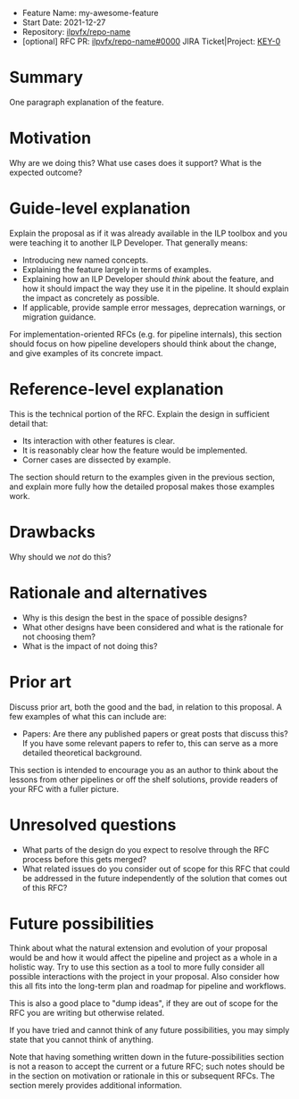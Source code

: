 - Feature Name: my-awesome-feature
- Start Date: 2021-12-27
- Repository: [ilpvfx/repo-name](https://github.com/ilpvfx/repo-name)
- [optional] RFC PR: [ilpvfx/repo-name#0000](https://github.com/ilpvfx/repo-name/0000)
JIRA Ticket|Project: [KEY-0](https://ilpvfx.atlassian.net/browse/KEY-0)

# Summary
[summary]: #summary

One paragraph explanation of the feature.

# Motivation
[motivation]: #motivation

Why are we doing this? What use cases does it support? What is the expected outcome?

# Guide-level explanation
[guide-level-explanation]: #guide-level-explanation

Explain the proposal as if it was already available in the ILP toolbox and you were teaching it to another ILP Developer. That generally means:

- Introducing new named concepts.
- Explaining the feature largely in terms of examples.
- Explaining how an ILP Developer should *think* about the feature, and how it should impact the way they use it in the pipeline. It should explain the impact as concretely as possible.
- If applicable, provide sample error messages, deprecation warnings, or migration guidance.

For implementation-oriented RFCs (e.g. for pipeline internals), this section should focus on how pipeline developers should think about the change, and give examples of its concrete impact.

# Reference-level explanation
[reference-level-explanation]: #reference-level-explanation

This is the technical portion of the RFC. Explain the design in sufficient detail that:

- Its interaction with other features is clear.
- It is reasonably clear how the feature would be implemented.
- Corner cases are dissected by example.

The section should return to the examples given in the previous section, and explain more fully how the detailed proposal makes those examples work.

# Drawbacks
[drawbacks]: #drawbacks

Why should we *not* do this?

# Rationale and alternatives
[rationale-and-alternatives]: #rationale-and-alternatives

- Why is this design the best in the space of possible designs?
- What other designs have been considered and what is the rationale for not choosing them?
- What is the impact of not doing this?

# Prior art
[prior-art]: #prior-art

Discuss prior art, both the good and the bad, in relation to this proposal.
A few examples of what this can include are:

- Papers: Are there any published papers or great posts that discuss this? If you have some relevant papers to refer to, this can serve as a more detailed theoretical background.

This section is intended to encourage you as an author to think about the lessons from other pipelines or off the shelf solutions, provide readers of your RFC with a fuller picture.

# Unresolved questions
[unresolved-questions]: #unresolved-questions

- What parts of the design do you expect to resolve through the RFC process before this gets merged?
- What related issues do you consider out of scope for this RFC that could be addressed in the future independently of the solution that comes out of this RFC?

# Future possibilities
[future-possibilities]: #future-possibilities

Think about what the natural extension and evolution of your proposal would
be and how it would affect the pipeline and project as a whole in a holistic
way. Try to use this section as a tool to more fully consider all possible
interactions with the project in your proposal.
Also consider how this all fits into the long-term plan and roadmap for pipeline and workflows.

This is also a good place to "dump ideas", if they are out of scope for the
RFC you are writing but otherwise related.

If you have tried and cannot think of any future possibilities,
you may simply state that you cannot think of anything.

Note that having something written down in the future-possibilities section
is not a reason to accept the current or a future RFC; such notes should be
in the section on motivation or rationale in this or subsequent RFCs.
The section merely provides additional information.
